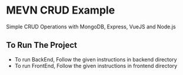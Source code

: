# MEVN CRUD Example

Simple CRUD Operations with MongoDB, Express, VueJS and Node.js

## To Run The Project

- To run BackEnd, Follow the given instructions in backend directory
- To run FrontEnd, Follow the given instructions in frontend directory

